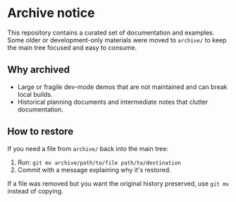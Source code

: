 Archive notice
================

This repository contains a curated set of documentation and examples. Some older or development-only materials were moved to `archive/` to keep the main tree focused and easy to consume.

Why archived
------------
- Large or fragile dev-mode demos that are not maintained and can break local builds.
- Historical planning documents and intermediate notes that clutter documentation.

How to restore
--------------
If you need a file from `archive/` back into the main tree:

1. Run: `git mv archive/path/to/file path/to/destination`
2. Commit with a message explaining why it's restored.

If a file was removed but you want the original history preserved, use `git mv` instead of copying.
